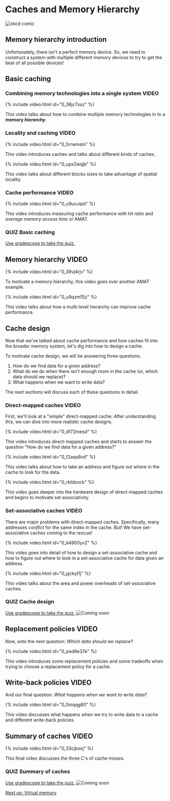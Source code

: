 # Caches and Memory Hierarchy

![xkcd comic](https://imgs.xkcd.com/comics/bun.png)

## Memory hierarchy introduction

Unfortunately, there isn't a perfect memory device.
So, we need to construct a system with multiple different memory devices to try to get the best of all possible devices!

## Basic caching

### Combining memory technologies into a single system **VIDEO**

{% include video.html id="0_38jc7xsz" %}

This video talks about how to combine multiple memory technologies in to a **memory *hierarchy***.

### Locality and caching **VIDEO**

{% include video.html id="0_5rrwmsln" %}

This video introduces caches and talks about different kinds of caches.

{% include video.html id="0_upx2wqjb" %}

This video talks about different blocks sizes to take advantage of spatial locality.

### Cache performance **VIDEO**

{% include video.html id="0_u9ucuipd" %}

This video introduces measuring cache performance with *hit ratio* and *average memory access time* or AMAT.

### **QUIZ** Basic caching

[Use gradescope to take the quiz.](https://www.gradescope.com/courses/105214/assignments/)

## Memory hierarchy **VIDEO**

{% include video.html id="0_39vj4rjv" %}

To motivate a memory hierarchy, this video goes over another AMAT example.

{% include video.html id="0_u9qzm15z" %}

This video talks about how a multi-level hierarchy can improve cache performance.

## Cache design

Now that we've talked about cache performance and how caches fit into the broader memory system, let's dig into how to design a cache.

To motivate cache design, we will be answering three questions.

1. How do we find data for a given address?
2. What do we do when there isn't enough room in the cache (or, which data should we replace)?
3. What happens when we want to write data?

The next sections will discuss each of these questions in detail.

### Direct-mapped caches **VIDEO**

First, we'll look at a "simple" direct-mapped cache.
After understanding this, we can dive into more realistic cache designs.

{% include video.html id="0_df72mesd" %}

This video introduces direct-mapped caches and starts to answer the question "How do we find data for a given address?"

{% include video.html id="0_f2aqs6vd" %}

This video talks about how to take an address and figure out where in the cache to look for the data.

{% include video.html id="0_rbldzock" %}

This video goes deeper into the hardware design of direct-mapped caches and begins to motivate set associativity.

### Set-associative caches **VIDEO**

There are major problems with direct-mapped caches.
Specifically, many addresses *conflict* for the same index in the cache.
But! We have set-associative caches coming to the rescue!

{% include video.html id="0_k4900yv2" %}

This video goes into detail of how to design a set-associative cache and how to figure out where to look in a set-associative cache for data given an address.

{% include video.html id="0_yjckyt1j" %}

This video talks about the area and power overheads of set-associative caches.

### **QUIZ** Cache design

[Use gradescope to take the quiz.](https://www.gradescope.com/courses/105214/assignments/)
![Coming soon](/under-construction.png)

## Replacement policies **VIDEO**

Now, onto the next question: *Which data should we replace?*

{% include video.html id="0_ped6e37e" %}

This video introduces some replacement policies and some tradeoffs when trying to choose a replacement policy for a cache.

## Write-back policies **VIDEO**

And our final question: *What happens when we want to write data?*

{% include video.html id="0_0niqqg80" %}

This video discusses what happens when we try to write data to a cache and different write-back policies.

## Summary of caches **VIDEO**

{% include video.html id="0_33cjboxj" %}

This final video discusses the three C's of cache misses.

### **QUIZ** Summary of caches

[Use gradescope to take the quiz.](https://www.gradescope.com/courses/105214/assignments/)
![Coming soon](/under-construction.png)

[Next up: Virtual memory](./virtual.md)
